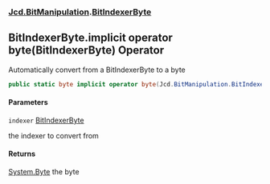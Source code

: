 ### [Jcd.BitManipulation](Jcd.BitManipulation.md 'Jcd.BitManipulation').[BitIndexerByte](Jcd.BitManipulation.BitIndexerByte.md 'Jcd.BitManipulation.BitIndexerByte')

## BitIndexerByte.implicit operator byte(BitIndexerByte) Operator

Automatically convert from a BitIndexerByte to a byte

```csharp
public static byte implicit operator byte(Jcd.BitManipulation.BitIndexerByte indexer);
```
#### Parameters

<a name='Jcd.BitManipulation.BitIndexerByte.op_Implicitbyte(Jcd.BitManipulation.BitIndexerByte).indexer'></a>

`indexer` [BitIndexerByte](Jcd.BitManipulation.BitIndexerByte.md 'Jcd.BitManipulation.BitIndexerByte')

the indexer to convert from

#### Returns
[System.Byte](https://docs.microsoft.com/en-us/dotnet/api/System.Byte 'System.Byte')
the byte
